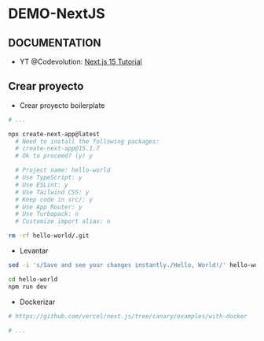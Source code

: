 # DEMO-NextJS


## DOCUMENTATION

- YT @Codevolution: [Next.js 15 Tutorial](https://www.youtube.com/playlist?list=PLC3y8-rFHvwhIEc4I4YsRz5C7GOBnxSJY)



## Crear proyecto

- Crear proyecto boilerplate

```bash
# ...

npx create-next-app@latest
  # Need to install the following packages:
  # create-next-app@15.1.7
  # Ok to proceed? (y) y

  # Project name: hello-world
  # Use TypeScript: y
  # Use ESLint: y
  # Use Tailwind CSS: y
  # Keep code in src/: y
  # Use App Router: y
  # Use Turbopack: n
  # Customize import alias: n

rm -rf hello-world/.git
```

- Levantar
 
```bash
sed -i 's/Save and see your changes instantly./Hello, World!/' hello-world/src/app/page.tsx

cd hello-world
npm run dev
```

- Dockerizar

```bash
# https://github.com/vercel/next.js/tree/canary/examples/with-docker

# ...
```


